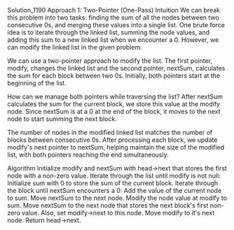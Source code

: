 Solution_1190
Approach 1: Two-Pointer (One-Pass)
Intuition
We can break this problem into two tasks: finding the sum of all the nodes between two consecutive 0s, and merging these values into a single list. One brute force idea is to iterate through the linked list, summing the node values, and adding this sum to a new linked list when we encounter a 0. However, we can modify the linked list in the given problem.

We can use a two-pointer approach to modify the list. The first pointer, modify, changes the linked list and the second pointer, nextSum, calculates the sum for each block between two 0s. Initially, both pointers start at the beginning of the list.

How can we manage both pointers while traversing the list? After nextSum calculates the sum for the current block, we store this value at the modify node. Since nextSum is at a 0 at the end of the block, it moves to the next node to start summing the next block.

The number of nodes in the modified linked list matches the number of blocks between consecutive 0s. After processing each block, we update modify's next pointer to nextSum, helping maintain the size of the modified list, with both pointers reaching the end simultaneously.

Algorithm
Initialize modify and nextSum with head->next that stores the first node with a non-zero value.
Iterate through the list until modify is not null:
Initialize sum with 0 to store the sum of the current block.
Iterate through the block until nextSum encounters a 0:
Add the value of the current node to sum.
Move nextSum to the next node.
Modify the node value at modify to sum.
Move nextSum to the next node that stores the next block's first non-zero value. Also, set modify->next to this node.
Move modify to it's next node.
Return head->next.